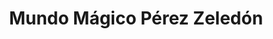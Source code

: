 ---
title: "Mundo Mágico Pérez Zeledón"
url: /san-isidro-de-el-general/mundo-magico-perez-zeledon/
shop: grandes almacenes
---